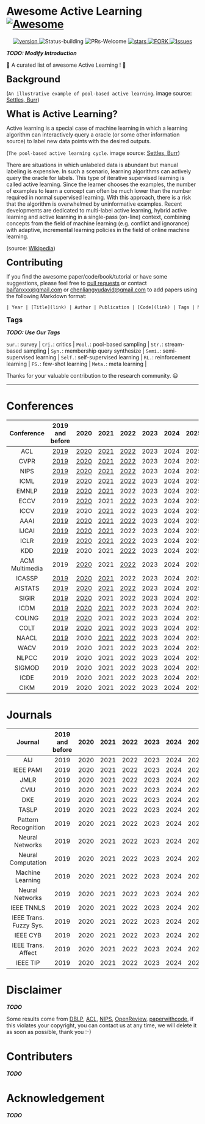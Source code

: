 # Awesome Active Learning [![Awesome](https://awesome.re/badge.svg)](https://awesome.re)

<p align="center">
      <a href="https://img.shields.io/badge/version-v0.1.0-blue">
      <img alt="version" src="https://img.shields.io/badge/version-v0.1.0-blue?color=FF8000?color=009922" />
    </a>
  <a >
       <img alt="Status-building" src="https://img.shields.io/badge/Status-building-blue" />
      </a>
  <a >
       <img alt="PRs-Welcome" src="https://img.shields.io/badge/PRs-Welcome-red" />
      </a>
       <a href="https://github.com/Clearloveyuan/Awesome-Active-Learning/stargazers">
       <img alt="stars" src="https://img.shields.io/github/stars/Clearloveyuan/Awesome-Active-Learning" />
      </a>
      <a href="https://github.com/Clearloveyuan/Awesome-Active-Learning/network/members">
       <img alt="FORK" src="https://img.shields.io/github/forks/Clearloveyuan/Awesome-Active-Learning?color=FF8000" />
      </a>
    <a href="https://github.com/Clearloveyuan/Awesome-Active-Learning/issues">
      <img alt="Issues" src="https://img.shields.io/github/issues/Clearloveyuan/Awesome-Active-Learning?color=0088ff"/>
    </a>
    <br />
</p>

___TODO: Modify Introduction___

🤩 A curated list of awesome Active Learning ! 🤩

<font size=5><b> Background </b></font>


(`An illustrative example of pool-based active learning`. image source: [Settles, Burr](https://minds.wisconsin.edu/handle/1793/60660))

<font size=5><b> What is Active Learning? </b></font>

Active learning is a special case of machine learning in which a learning algorithm can interactively query a oracle (or some other information source) to label new data points with the desired outputs.

(`The pool-based active learning cycle`. image source: [Settles, Burr](https://minds.wisconsin.edu/handle/1793/60660))

There are situations in which unlabeled data is abundant but manual labeling is expensive. In such a scenario, learning algorithms can actively query the oracle for labels. This type of iterative supervised learning is called active learning. Since the learner chooses the examples, the number of examples to learn a concept can often be much lower than the number required in normal supervised learning. With this approach, there is a risk that the algorithm is overwhelmed by uninformative examples. Recent developments are dedicated to multi-label active learning, hybrid active learning and active learning in a single-pass (on-line) context, combining concepts from the field of machine learning (e.g. conflict and ignorance) with adaptive, incremental learning policies in the field of online machine learning.

(source: [Wikipedia](https://en.wikipedia.org/wiki/Active_learning_(machine_learning)))

<font size=5><b> Contributing </b></font>

If you find the awesome paper/code/book/tutorial or have some suggestions, please feel free to [pull requests](https://github.com/baifanxxx/awesome-active-learning/pulls) or contact <baifanxxx@gmail.com> or <chenliangyudavid@gmail.com> to add papers using the following Markdown format:

```txt
| Year | [Title](link) | Author | Publication | [Code](link) | Tags | Notes |
```

<font size=4><b> Tags </b></font>

___TODO: Use Our Tags___

`Sur.`: survey |  `Cri.`: critics |
`Pool.`: pool-based sampling |  `Str.`: stream-based sampling |  `Syn.`: membership query synthesize |
`Semi.`: semi-supervised learning |  `Self.`: self-supervised learning |  `RL.`: reinforcement learning |
`FS.`: few-shot learning |  `Meta.`: meta learning |

Thanks for your valuable contribution to the research community. 😃

---

# Conferences

|   Conference   |           2019 and before            |                 2020                 |                 2021                 |                 2022                 | 2023 | 2024 | 2025 |
|:--------------:|:------------------------------------:|:------------------------------------:|:------------------------------------:|:------------------------------------:|:----:|:----:|:----:|
|      ACL       |   [2019](Paper_Summary/ACL2019.md)   |   [2020](Paper_Summary/ACL2020.md)   |   [2021](Paper_Summary/ACL2021.md)   |   [2022](Paper_Summary/ACL2022.md)   | 2023 | 2024 | 2025 |
|      CVPR      |  [2019](Paper_Summary/CVPR2019.md)   |  [2020](Paper_Summary/CVPR2020.md)   |  [2021](Paper_Summary/CVPR2021.md)   |  [2022](Paper_Summary/CVPR2022.md)   | 2023 | 2024 | 2025 |
|      NIPS      |  [2019](Paper_Summary/NIPS2019.md)   |  [2020](Paper_Summary/NIPS2020.md)   |  [2021](Paper_Summary/NIPS2021.md)   |  [2022](Paper_Summary/NIPS2022.md)   | 2023 | 2024 | 2025 |
|      ICML      |  [2019](Paper_Summary/ICML2019.md)   |  [2020](Paper_Summary/ICML2020.md)   |  [2021](Paper_Summary/ICML2021.md)   |  [2022](Paper_Summary/ICML2022.md)   | 2023 | 2024 | 2025 |
|     EMNLP      |  [2019](Paper_Summary/EMNLP2019.md)  |  [2020](Paper_Summary/EMNLP2020.md)  |  [2021](Paper_Summary/EMNLP2021.md)  |                 2022                 | 2023 | 2024 | 2025 |
|      ECCV      |                 2019                 |  [2020](Paper_Summary/ECCV2020.md)   |                 2021                 |  [2022](Paper_Summary/ECCV2022.md)   | 2023 | 2024 | 2025 |
|      ICCV      |  [2019](Paper_Summary/ICCV2019.md)   |                 2020                 |  [2021](Paper_Summary/ICCV2021.md)   |                 2022                 | 2023 | 2024 | 2025 |
|      AAAI      |  [2019](Paper_Summary/AAAI2019.md)   |  [2020](Paper_Summary/AAAI2020.md)   |  [2021](Paper_Summary/AAAI2021.md)   |  [2022](Paper_Summary/AAAI2022.md)   | 2023 | 2024 | 2025 |
|     IJCAI      |  [2019](Paper_Summary/IJCAI2019.md)  |  [2020](Paper_Summary/IJCAI2020.md)  |  [2021](Paper_Summary/IJCAI2021.md)  |                 2022                 | 2023 | 2024 | 2025 |
|      ICLR      |  [2019](Paper_Summary/ICLR2019.md)   |  [2020](Paper_Summary/ICLR2020.md)   |  [2021](Paper_Summary/ICLR2021.md)   |  [2022](Paper_Summary/ICLR2022.md)   | 2023 | 2024 | 2025 |
|      KDD       |   [2019](Paper_Summary/KDD2019.md)   |                 2020                 |                 2021                 |   [2022](Paper_Summary/KDD2022.md)   | 2023 | 2024 | 2025 |
| ACM Multimedia |                 2019                 |  [2020](Paper_Summary/ACMM2020.md)   |                 2021                 |  [2022](Paper_Summary/ACMM2022.md)   | 2023 | 2024 | 2025 |
|     ICASSP     | [2019](Paper_Summary/ICASSP2019.md)  | [2020](Paper_Summary/ICASSP2020.md)  | [2021](Paper_Summary/ICASSP2021.md)  |                 2022                 | 2023 | 2024 | 2025 |
|    AISTATS     | [2019](Paper_Summary/AISTATS2019.md) | [2020](Paper_Summary/AISTATS2020.md) | [2021](Paper_Summary/AISTATS2021.md) | [2022](Paper_Summary/AISTATS2022.md) | 2023 | 2024 | 2025 |
|     SIGIR      |  [2019](Paper_Summary/SIGIR2019.md)  |  [2020](Paper_Summary/SIGIR2020.md)  |                 2021                 |                 2022                 | 2023 | 2024 | 2025 |
|      ICDM      |  [2019](Paper_Summary/ICDM2019.md)   |  [2020](Paper_Summary/ICDM2020.md)   |  [2021](Paper_Summary/ICDM2021.md)   |                 2022                 | 2023 | 2024 | 2025 |
|     COLING     | [2019](Paper_Summary/COLING2019.md)  | [2020](Paper_Summary/COLING2020.md)  |                 2021                 |                 2022                 | 2023 | 2024 | 2025 |
|      COLT      |  [2019](Paper_Summary/COLT2019.md)   |  [2020](Paper_Summary/COLT2020.md)   |  [2021](Paper_Summary/COLT2021.md)   |                 2022                 | 2023 | 2024 | 2025 |
|     NAACL      |  [2019](Paper_Summary/NAACL2019.md)  |                 2020                 |  [2021](Paper_Summary/NAACL2021.md)  |  [2022](Paper_Summary/NAACL2022.md)  | 2023 | 2024 | 2025 |
|      WACV      |                 2019                 |                 2020                 |                 2021                 |                 2022                 | 2023 | 2024 | 2025 |
|     NLPCC      |                 2019                 |                 2020                 |                 2021                 |                 2022                 | 2023 | 2024 | 2025 |
|     SIGMOD     |                 2019                 |                 2020                 |                 2021                 |                 2022                 | 2023 | 2024 | 2025 |
|      ICDE      |                 2019                 |                 2020                 |                 2021                 |                 2022                 | 2023 | 2024 | 2025 |
|      CIKM      |                 2019                 |                 2020                 |                 2021                 |                 2022                 | 2023 | 2024 | 2025 |


# Journals

|        Journal         | 2019 and before | 2020 | 2021 | 2022 | 2023 | 2024 | 2025 |
|:----------------------:|:---------------:|:----:|:----:|:----:|:----:|:----:|:----:|
|          AIJ           |      2019       | 2020 | 2021 | 2022 | 2023 | 2024 | 2025 |
|       IEEE PAMI        |      2019       | 2020 | 2021 | 2022 | 2023 | 2024 | 2025 |
|          JMLR          |      2019       | 2020 | 2021 | 2022 | 2023 | 2024 | 2025 |
|          CVIU          |      2019       | 2020 | 2021 | 2022 | 2023 | 2024 | 2025 |
|          DKE           |      2019       | 2020 | 2021 | 2022 | 2023 | 2024 | 2025 |
|         TASLP          |      2019       | 2020 | 2021 | 2022 | 2023 | 2024 | 2025 |
|  Pattern Recognition   |      2019       | 2020 | 2021 | 2022 | 2023 | 2024 | 2025 |
|    Neural Networks     |      2019       | 2020 | 2021 | 2022 | 2023 | 2024 | 2025 |
|   Neural Computation   |      2019       | 2020 | 2021 | 2022 | 2023 | 2024 | 2025 |
|    Machine Learning    |      2019       | 2020 | 2021 | 2022 | 2023 | 2024 | 2025 |
|    Neural Networks     |      2019       | 2020 | 2021 | 2022 | 2023 | 2024 | 2025 |
|       IEEE TNNLS       |      2019       | 2020 | 2021 | 2022 | 2023 | 2024 | 2025 |
| IEEE Trans. Fuzzy Sys. |      2019       | 2020 | 2021 | 2022 | 2023 | 2024 | 2025 |
|        IEEE CYB        |      2019       | 2020 | 2021 | 2022 | 2023 | 2024 | 2025 |
|   IEEE Trans. Affect   |      2019       | 2020 | 2021 | 2022 | 2023 | 2024 | 2025 |
|        IEEE TIP        |      2019       | 2020 | 2021 | 2022 | 2023 | 2024 | 2025 |


# Disclaimer

___TODO___

Some results come from [DBLP](https://dblp.org/), [ACL](https://aclanthology.org/), [NIPS](https://papers.nips.cc/), [OpenReview](https://openreview.net/),  [paperwithcode](https://paperswithcode.com/), if this violates your copyright, you can contact us at any time, we will delete it as soon as possible, thank you :-)

# Contributers

___TODO___

# Acknowledgement

___TODO___
